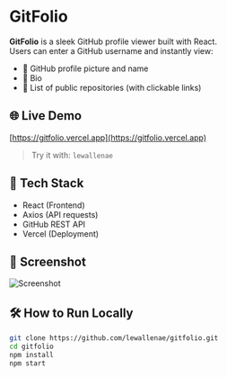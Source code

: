 # GitFolio

**GitFolio** is a sleek GitHub profile viewer built with React.  
Users can enter a GitHub username and instantly view:
- 👤 GitHub profile picture and name
- 📝 Bio
- 📁 List of public repositories (with clickable links)

## 🌐 Live Demo
[https://gitfolio.vercel.app](https://gitfolio.vercel.app)

> Try it with: `lewallenae`

## 🚀 Tech Stack
- React (Frontend)
- Axios (API requests)
- GitHub REST API
- Vercel (Deployment)

## 📸 Screenshot
![Screenshot](./screenshot.png)

## 🛠️ How to Run Locally

```bash
git clone https://github.com/lewallenae/gitfolio.git
cd gitfolio
npm install
npm start
